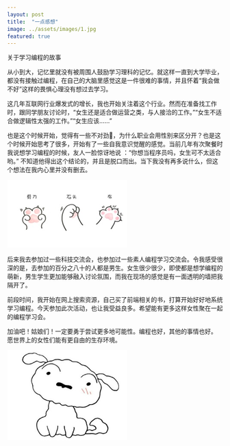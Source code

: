 ```yaml
---
layout: post
title:  "一点感想"
image: ../assets/images/1.jpg
featured: true
---
```

关于学习编程的故事

从小到大，记忆里就没有被周围人鼓励学习理科的记忆。就这样一直到大学毕业，都没有接触过编程，在自己的大脑里感觉这是一件很难的事情，并且怀着“我会做不好”这样的畏惧心理没有想过去学习。

这几年互联网行业爆发式的增长，我也开始关注着这个行业。然而在准备找工作时，跟同学朋友讨论时，“女生还是适合做运营之类，与人接洽的工作。”“女生不适合做逻辑性太强的工作。”“女生应该……”

也是这个时候开始，觉得有一些不对劲🤨，为什么职业会用性别来区分开？也是这个时候开始思考了很多，开始有了一些自我意识觉醒的感觉。当前几年有次聚餐时我说想学习编程的时候，友人一脸惊讶地说 ：“你想当程序员吗，女生可不太适合哟。” 不知道他得出这个结论的，并且是脱口而出。当下我没有再多说什么，但这个想法在我内心里并没有删去。

![1](../assets/images/1.jpg)

后来我去参加过一些科技交流会，也参加过一些素人编程学习交流会。令我感受很深的是，去参加的百分之八十的人都是男生。女生很少很少，即使都是想学编程的萌新，男生学生更加能够融入讨论氛围，而我在现场的感觉是有一面透明的墙把我隔开了。

前段时间，我开始在网上搜索资源，自己买了前端相关的书，打算开始好好地系统学习编程。今天参加此次活动，也让我受益良多。希望能有更多这样女性聚在一起的编程学习会。

加油吧！姑娘们！一定要勇于尝试更多地可能性。编程也好，其他的事情也好。
愿世界上的女性们能有更自由的生存环境。

![2](../assets/images/2.jpg)
